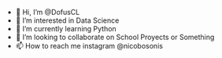 - 👋 Hi, I’m @DofusCL
- 👀 I’m interested in Data Science
- 🌱 I’m currently learning Python
- 💞️ I’m looking to collaborate on School Proyects or Something
- 📫 How to reach me instagram @nicobosonis

<!---
DofusCL/DofusCL is a ✨ special ✨ repository because its `README.md` (this file) appears on your GitHub profile.
You can click the Preview link to take a look at your changes.
--->

